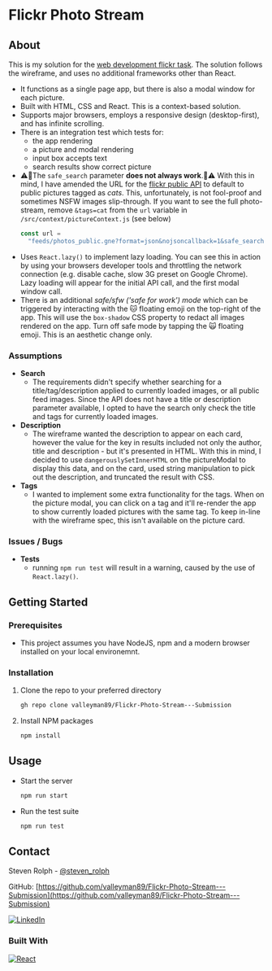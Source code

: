 # Flickr Photo Stream

## About

This is my solution for the [web development flickr task](https://github.com/holidayextras/recruitment-tasks/blob/master/developer-flickr-task.md). The solution follows the wireframe, and uses no additional frameworks other than React.

- It functions as a single page app, but there is also a modal window for each picture.
- Built with HTML, CSS and React. This is a context-based solution.
- Supports major browsers, employs a responsive design (desktop-first), and has infinite scrolling.
- There is an integration test which tests for:
  - the app rendering
  - a picture and modal rendering
  - input box accepts text
  - search results show correct picture
- ⚠️🚨The `safe_search` parameter **does not always work**.🚨⚠️ With this in mind, I have amended the URL for the [flickr public API](https://www.flickr.com/services/feeds/docs/photos_public/) to default to public pictures tagged as _cats_. This, unfortunately, is not fool-proof and sometimes NSFW images slip-through. If you want to see the full photo-stream, remove `&tags=cat` from the `url` variable in `/src/context/pictureContext.js` (see below)
  ```js
  const url =
    "feeds/photos_public.gne?format=json&nojsoncallback=1&safe_search=1&tags=cat";
  ```
- Uses `React.lazy()` to implement lazy loading. You can see this in action by using your browsers developer tools and throttling the network connection (e.g. disable cache, slow 3G preset on Google Chrome). Lazy loading will appear for the initial API call, and the first modal window call.
- There is an additional _safe/sfw ('safe for work') mode_ which can be triggered by interacting with the 🐱 floating emoji on the top-right of the app. This will use the `box-shadow` CSS property to redact all images rendered on the app. Turn off safe mode by tapping the 🙀 floating emoji. This is an aesthetic change only.

### Assumptions

- **Search**
  - The requirements didn't specify whether searching for a title/tag/description applied to currently loaded images, or all public feed images. Since the API does not have a title or description parameter available, I opted to have the search only check the title and tags for currently loaded images.
- **Description**
  - The wireframe wanted the description to appear on each card, however the value for the key in results included not only the author, title and description - but it's presented in HTML. With this in mind, I decided to use `dangerouslySetInnerHTML` on the pictureModal to display this data, and on the card, used string manipulation to pick out the description, and truncated the result with CSS.
- **Tags**
  - I wanted to implement some extra functionality for the tags. When on the picture modal, you can click on a tag and it'll re-render the app to show currently loaded pictures with the same tag. To keep in-line with the wireframe spec, this isn't available on the picture card.

### Issues / Bugs

- **Tests**
  - running `npm run test` will result in a warning, caused by the use of `React.lazy()`.

## Getting Started

### Prerequisites

- This project assumes you have NodeJS, npm and a modern browser installed on your local environemnt.

### Installation

1. Clone the repo to your preferred directory
   ```bash
   gh repo clone valleyman89/Flickr-Photo-Stream---Submission
   ```
2. Install NPM packages
   ```bash
   npm install
   ```

## Usage

- Start the server
  ```bash
  npm run start
  ```
- Run the test suite
  ```bash
  npm run test
  ```

## Contact

Steven Rolph - [@steven_rolph](https://twitter.com/steven_rolph)

GitHub: [https://github.com/valleyman89/Flickr-Photo-Stream---Submission](https://github.com/valleyman89/Flickr-Photo-Stream---Submission)

[![LinkedIn][linkedin-shield]][linkedin-url]

### Built With

[![React][react.js]][react-url]

[linkedin-shield]: https://img.shields.io/badge/-LinkedIn-black.svg?style=for-the-badge&logo=linkedin&colorB=555
[linkedin-url]: https://linkedin.com/in/steven-rolph
[react.js]: https://img.shields.io/badge/React-20232A?style=for-the-badge&logo=react&logoColor=61DAFB
[react-url]: https://reactjs.org/
